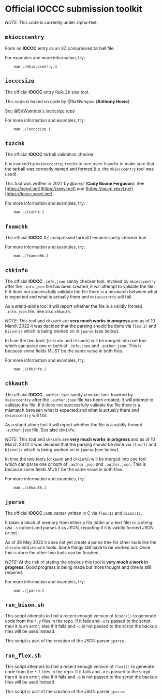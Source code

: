 # Official IOCCC submission toolkit

*NOTE*: This code is currently under alpha-test.


## `mkiocccentry`

Form an **IOCCC** entry as an XZ compressed tarball file.

For examples and more information, try:


	    man ./mkiocccentry.1


## `iocccsize`

The official **IOCCC** entry Rule 2b size tool.

This code is based on code by *@SirWumpus* (**Anthony Howe**):

[See @SirWumpus's iocccsize repo](https://github.com/SirWumpus/iocccsize)

For more information and examples, try:


	    man ./iocccsize.1


## `txzchk`

The official **IOCCC** tarball validation checker.

It is invoked by `mkiocccentry`; `txzchk` in turn uses `fnamchk` to make sure
that the tarball was correctly named and formed (i.e. the `mkiocccentry` tool
was used).


This tool was written in 2022 by *@xexyl* (**Cody Boone Ferguson**). See
[https://xexyl.net](https://xexyl.net) and
[https://ioccc.xexyl.net](https://ioccc.xexyl.net).

For more information and examples, try:


	    man ./txzchk.1


##  `fnamchk`

The official **IOCCC** XZ compressed tarball filename sanity checker tool.

For more information and examples, try:


	    man ./fnamechk.1


##  `chkinfo`

The official **IOCCC** `.info.json` sanity checker tool. Invoked by
`mkiocccentry` after the `.info.json` file has been created, it will attempt to
validate the file. If it does not successfully validate the file there is a
mismatch between what is expected and what is actually there and `mkiocccentry`
will fail.

As a stand-alone tool it will report whether the file is a validly formed
`.info.json` file. See also `chkauth`.

*NOTE*: This tool and `chkauth` are **very much works in progress** and as of
10 March 2022 it was decided that the parsing should be done via `flex(1)` and
`bison(1)` which is being worked on in `jparse` (see below). 

In time the two tools (`chkinfo` and `chkauth`) will be merged into one tool
which can parse one or both of `.info.json` and `.author.json`. This is because
some fields MUST be the same value in both files.

For more information and examples, try:


	    man ./chkinfo.1


##  `chkauth`

The official **IOCCC** `.author.json` sanity checker tool. Invoked by
`mkiocccentry` after the `.author.json` file has been created, it will attempt to
validate the file. If it does not successfully validate the file there is a
mismatch between what is expected and what is actually there and `mkiocccentry`
will fail.

As a stand-alone tool it will report whether the file is a validly formed
`.author.json` file. See also `chkinfo`.

*NOTE*: This tool and `chkinfo` are **very much works in progress** and as of
10 March 2022 it was decided that the parsing should be done via `flex(1)` and
`bison(1)` which is being worked on in `jparse` (see below). 

In time the two tools (`chkauth` and `chkinfo`) will be merged into one tool
which can parse one or both of `.author.json` and `.author.json`. This is
because some fields MUST be the same value in both files.

For more information and examples, try:


	    man ./chkauth.1


##  `jparse`

The official **IOCCC** `JSON` parser written in C via `flex(1)` and `bison(1)`.

It takes a block of memory from either a file (stdin or a text file) or a string
(via `-s` option) and parses it as JSON, reporting if it is validly formed JSON
or not.

As of 26 May 2022 it does not yet create a parse tree for other tools like the
`chkinfo` and `chkauth` tools. Some things still have to be worked out. Once
this is done the other two tools can be finished.

*NOTE*: At the risk of stating the obvious this tool is **very much a work in
progress**.  Good progress is being made but more thought and time is still
required.

For more information and examples, try:


	    man ./jparse.1


## `run_bison.sh`

This script attempts to find a recent enough version of `bison(1)` to generate
code from the `*.y` files in the repo. If it fails and `-o` is passed to the
script then it is an error; else if it fails and `-o` is not passed to the
script the backup files will be used instead.

This script is part of the creation of the JSON parser `jparse`.

## `run_flex.sh`

This script attempts to find a recent enough version of `flex(1)` to generate
code from the `*.l` files in the repo. If it fails and `-o` is passed to the
script then it is an error; else if it fails and `-o` is not passed to the
script the backup files will be used instead.

This script is part of the creation of the JSON parser `jparse`.

